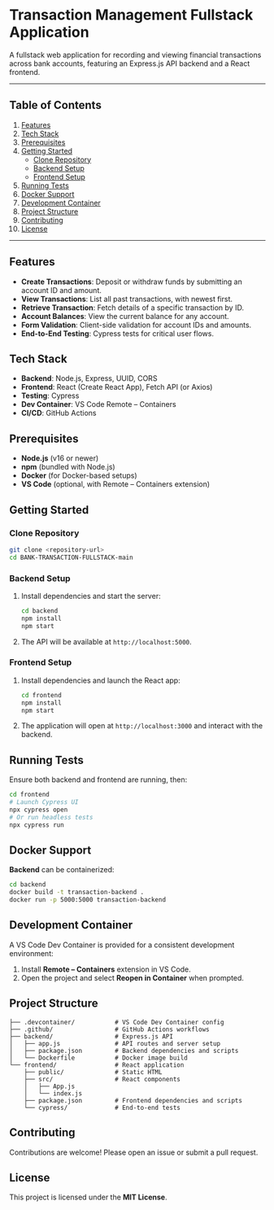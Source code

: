 # Transaction Management Fullstack Application

A fullstack web application for recording and viewing financial transactions across bank accounts, featuring an Express.js API backend and a React frontend.

---

## Table of Contents
1. [Features](#features)
2. [Tech Stack](#tech-stack)
3. [Prerequisites](#prerequisites)
4. [Getting Started](#getting-started)
   - [Clone Repository](#clone-repository)
   - [Backend Setup](#backend-setup)
   - [Frontend Setup](#frontend-setup)
5. [Running Tests](#running-tests)
6. [Docker Support](#docker-support)
7. [Development Container](#development-container)
8. [Project Structure](#project-structure)
9. [Contributing](#contributing)
10. [License](#license)

---

## Features
- **Create Transactions**: Deposit or withdraw funds by submitting an account ID and amount.
- **View Transactions**: List all past transactions, with newest first.
- **Retrieve Transaction**: Fetch details of a specific transaction by ID.
- **Account Balances**: View the current balance for any account.
- **Form Validation**: Client-side validation for account IDs and amounts.
- **End-to-End Testing**: Cypress tests for critical user flows.

## Tech Stack
- **Backend**: Node.js, Express, UUID, CORS
- **Frontend**: React (Create React App), Fetch API (or Axios)
- **Testing**: Cypress
- **Dev Container**: VS Code Remote – Containers
- **CI/CD**: GitHub Actions

## Prerequisites
- **Node.js** (v16 or newer)
- **npm** (bundled with Node.js)
- **Docker** (for Docker-based setups)
- **VS Code** (optional, with Remote – Containers extension)

## Getting Started

### Clone Repository
```bash
git clone <repository-url>
cd BANK-TRANSACTION-FULLSTACK-main
```

### Backend Setup
1. Install dependencies and start the server:
   ```bash
   cd backend
   npm install
   npm start
   ```
2. The API will be available at `http://localhost:5000`.

### Frontend Setup
1. Install dependencies and launch the React app:
   ```bash
   cd frontend
   npm install
   npm start
   ```
2. The application will open at `http://localhost:3000` and interact with the backend.

## Running Tests
Ensure both backend and frontend are running, then:
```bash
cd frontend
# Launch Cypress UI
npx cypress open
# Or run headless tests
npx cypress run
```

## Docker Support
**Backend** can be containerized:
```bash
cd backend
docker build -t transaction-backend .
docker run -p 5000:5000 transaction-backend
```

## Development Container
A VS Code Dev Container is provided for a consistent development environment:
1. Install **Remote – Containers** extension in VS Code.
2. Open the project and select **Reopen in Container** when prompted.

## Project Structure
```
├── .devcontainer/           # VS Code Dev Container config
├── .github/                 # GitHub Actions workflows
├── backend/                 # Express.js API
│   ├── app.js               # API routes and server setup
│   ├── package.json         # Backend dependencies and scripts
│   └── Dockerfile           # Docker image build
└── frontend/                # React application
    ├── public/              # Static HTML
    ├── src/                 # React components
    │   ├── App.js
    │   └── index.js
    ├── package.json         # Frontend dependencies and scripts
    └── cypress/             # End-to-end tests
```

## Contributing
Contributions are welcome! Please open an issue or submit a pull request.

## License
This project is licensed under the **MIT License**.
